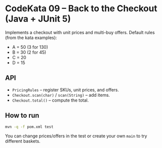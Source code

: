 # CodeKata 09 – Back to the Checkout (Java + JUnit 5)

Implements a checkout with unit prices and multi-buy offers.
Default rules (from the kata examples):
- A = 50 (3 for 130)
- B = 30 (2 for 45)
- C = 20
- D = 15

## API
- `PricingRules` – register SKUs, unit prices, and offers.
- `Checkout.scan(char)` / `scan(String)` – add items.
- `Checkout.total()` – compute the total.

## How to run
```bash
mvn -q -f pom.xml test
```

You can change prices/offers in the test or create your own `main` to try different baskets.

